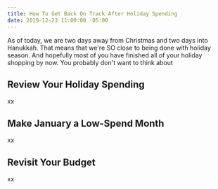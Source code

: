 ```yaml
---
title: How To Get Back On Track After Holiday Spending
date: 2019-12-23 11:00:00 -05:00
---
```


As of today, we are two days away from Christmas and two days into Hanukkah. That means that we're SO close to being done with holiday season. And hopefully most of you have finished all of your holiday shopping by now. You probably don't want to think about 

## Review Your Holiday Spending

xx

## Make January a Low-Spend Month

xx

## Revisit Your Budget

xx
